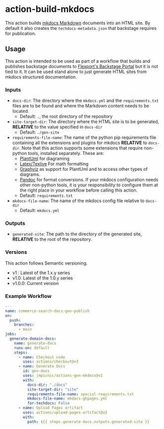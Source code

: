 # action-build-mkdocs

This action builds [mkdocs Markdown](https://www.mkdocs.org/) documents into an HTML site. By default it also creates the `techdocs-metadata.json` that backstage requires for publication.

## Usage

This action is intended to be used as part of a workflow that builds and publishes backstage documents to [Flexport's Backstage Portal](https://backstage.gess.flexport.internal) but it is not tied to it. It can be used stand alone to just generate HTML sites from mkdocs structured documentation.

### Inputs

* `docs-dir`: The directory where the `mkdocs.yml` and the `requirements.txt` files are to be found and where the Markdown content needs to be located.
  * Default: `.`, the root directory of the repository
* `site-target-dir`: The directory where the HTML site is to be generated, **RELATIVE** to the value specified in `docs-dir`
  * Default: `./gen-site`
* `requirements-file-name`: The name of the python pip requirements file containing all the extensions and plugins for mkdocs **RELATIVE** to `docs-dir`. Note that this action supports some extensions that require non-python tools, installed separately. These are:
  * [PlantUml](https://plantuml.com/) for diagraming
  * [Latex/Texlive](https://www.tug.org/texlive/) For math formatting
  * [Graphviz](https://graphviz.org/) as support for PlantUml and to access other types of diagrams.
  * [Pandoc](https://pandoc.org/) for format conversions.
  If your mkdocs configuration needs other non-python tools, it is your responsibility to configure them at the right place in your workflow before calling this action.
  * Default: `requirements.txt`
* `mkdocs-file-name`: The name of the mkdocs config file relative to `docs-dir`
  * Default: `mkdocs.yml`
<!-- * `for-techdocs`: If `Yes`, `yes`, `True` or `true` it will generate the required `techdocs_metadata.json` file for Backstage. 
  * Default: `True` -->

### Outputs

* `generated-site`: The path to the directory of the generated site, **RELATIVE** to the root of the repository.

### Versions

This action follows Semantic versioning.

* v1 : Latest of the 1.x.y series
* v1.0: Latest of the 1.0.y series
* v1.0.0: Current version

### Example Workflow

```yaml
---
name: commerce-search-docs-gen-publish
on:
  push:
    branches:
      - main
jobs:
  generate-domain-docs:
    name: generate-docs
    runs-on: default
    steps:
      - name: Checkout code
        uses: actions/checkout@v3
      - name: Generate Docs
        id: gen-docs
        uses: jmpicnic/actions-gen-mkdocs@v1
        with:
          docs-dir: "./docs"
          site-target-dir: "site"
          requirements-file-name: special-requirements.txt
          mkdocs-file-name: mkdocs-ghpages.yml
          for-techdocs: False
      - name: Upload Pages artifact
        uses: actions/upload-pages-artifact@v2 
        with:
          path: ${{ steps.generate-docs.outputs.generated-site }}
```
